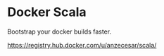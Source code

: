 # Docker Scala

Bootstrap your docker builds faster.

https://registry.hub.docker.com/u/anzecesar/scala/

